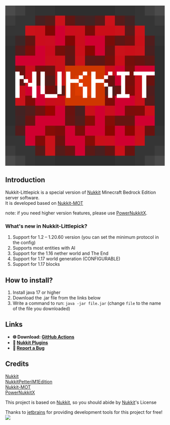 ![Nukkit-Littlepick](.github/images/banner.png)  

## Introduction
Nukkit-Littlepick is a special version of [Nukkit](https://github.com/CloudburstMC/Nukkit) Minecraft Bedrock Edition server software.  
It is developed based on [Nukkit-MOT](https://github.com/MemoriesOfTime/Nukkit-MOT)

note: if you need higher version features, please use [PowerNukkitX](https://github.com/PowerNukkitX/PowerNukkitX).

### What's new in Nukkit-Littlepick?
1. Support for 1.2 – 1.20.60 version (you can set the minimum protocol in the config)
2. Supports most entities with AI
3. Support for the 1.16 nether world and The Еnd
4. Support for 1.17 world generation (CONFIGURABLE)
5. Support for 1.17 blocks

## How to install?
1. Install java 17 or higher
3. Download the .jar file from the links below
4. Write a command to run: `java -jar file.jar` (change `file` to the name of the file you downloaded)

## Links
- __🌐 Download: [GitHub Actions](https://github.com/explorer3039/Nukkit-Littlepick/actions/workflows/maven.yml?query=branch%3Amaster)__
- __🔌 [Nukkit Plugins](https://cloudburstmc.org/resources/categories/nukkit-plugins.1/)__
- __🐞 [Report a Bug](https://github.com/explorer3039/Nukkit-Littlepick/issues/new/choose)__

## Credits
[Nukkit](https://github.com/CloudburstMC/Nukkit)  
[NukkitPetteriM1Edition](https://github.com/PetteriM1/NukkitPetteriM1Edition)  
[Nukkit-MOT](https://github.com/MemoriesOfTime/Nukkit-MOT)  
[PowerNukkitX](https://github.com/PowerNukkitX/PowerNukkitX)

This project is based on [Nukkit](https://github.com/CloudburstMC/Nukkit), so you should abide by [Nukkit](https://github.com/CloudburstMC/Nukkit)'s License

Thanks to [jetbrains](https://jb.gg/OpenSourceSupport) for providing development tools for this project for free!  
[<img src="https://resources.jetbrains.com/storage/products/company/brand/logos/jb_beam.png" width="200"/>](https://jb.gg/OpenSourceSupport)